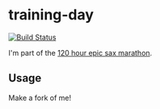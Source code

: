 # training-day

[![Build Status](https://travis-ci.org/Nuriaion/training-day.png?branch=master)](https://travis-ci.org/Nuriaion/training-day)

I'm part of the [120 hour epic sax marathon](http://iloveponies.github.com/120-hour-epic-sax-marathon/).

## Usage

Make a fork of me!
